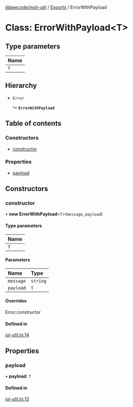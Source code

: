 [@beecode/msh-util](../README.md) / [Exports](../modules.md) / ErrorWithPayload

# Class: ErrorWithPayload<T\>

## Type parameters

| Name |
| :------ |
| `T` |

## Hierarchy

- `Error`

  ↳ **`ErrorWithPayload`**

## Table of contents

### Constructors

- [constructor](ErrorWithPayload.md#constructor)

### Properties

- [payload](ErrorWithPayload.md#payload)

## Constructors

### constructor

• **new ErrorWithPayload**<`T`\>(`message`, `payload`)

#### Type parameters

| Name |
| :------ |
| `T` |

#### Parameters

| Name | Type |
| :------ | :------ |
| `message` | `string` |
| `payload` | `T` |

#### Overrides

Error.constructor

#### Defined in

[joi-util.ts:14](https://github.com/beecode-rs/msh-util/blob/241d250/src/joi-util.ts#L14)

## Properties

### payload

• **payload**: `T`

#### Defined in

[joi-util.ts:13](https://github.com/beecode-rs/msh-util/blob/241d250/src/joi-util.ts#L13)
